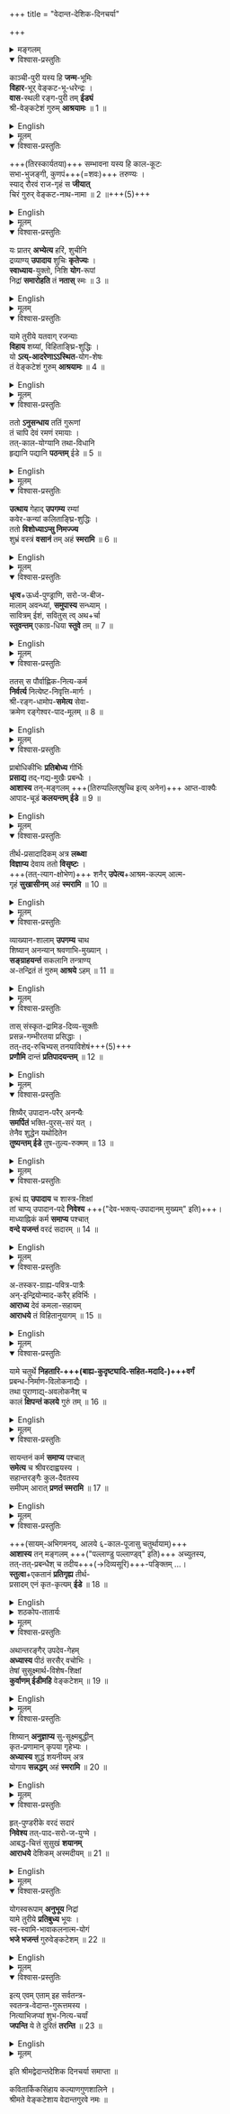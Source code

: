 +++
title = "वेदान्त-देशिक-दिनचर्या"

+++

<details><summary>मङ्गलम्</summary>

श्रीः  
श्रीमते रामानुजाय नमः  
श्रीमते निगमान्तमहादेशिकाय नमः  

श्रीकुमारवरददेशिक विरचिता  
श्रीमद्वेदान्तदेशिक दिनचर्या ॥

</details>

<div class="js_include" url="/rAmAnujIyam/vyakti-shlokAdi/venkaTanAthaH/shrImAn_venkaTanAthAryaH.md" newLevelForH1="5" includeTitle="false"> </div>



<div class="js_include" url="/rAmAnujIyam/vyakti-shlokAdi/kumAra-varadaH/shrImal-laxmaNa-yogIndra.md" newLevelForH1="5" includeTitle="false"> </div>


<details open><summary>विश्वास-प्रस्तुतिः</summary>

काञ्ची-पुरी यस्य हि **जन्म**-भूमिः  
**विहार**-भूर् वेङ्कट-भू-धरेन्द्रः ।  
**वास**-स्थली रङ्ग-पुरी तम् **ईड्यं**  
श्री-वेङ्कटेशं गुरुम् **आश्रयामः** ॥ 1 ॥
</details>

<details><summary>English</summary>

Meaning: 



aDiyEn prostrates before the AcAryan with the name of SrI VenkateSan, who was born at Kaanci \(tUppul\), sported at the Venkata Giri and had His permanent residence at Srirangam. aDiyEn seeks this VedAnta Guru as my refuge and protection. 

Comments: 



SvAmi DeSikan was born at the srotria grAmam of tUppul, which therefore is his janma BhUmi. He is an incarnation of Lord of the Venkata Giri and hence the Sapta Giri can be considered as his sporting place \(vihAra bhUmi\). 

After spending his first 20 years at tUppul/Kaanci and learned adhyAtma Saastrams at the sacred feet of his uncle, Atreya RaamAnujar, 

SvAmi DeSikan left thereafter for Thiruvaheendrapuram serving SrI HemAbjavalli sameta SrI Devanathan. He spent the next 40 years at Thiruvaheendrapuram and from there moved on to Srirangam and spent the rest of his life there and on a Kaartikai PaurNami day, he ascended to Paramapadam from there. 

Hence, Srirangam is hence described as his nitya vAsa sthalam. 

Except for twelve years spent in Melkote \(ThirunArAyaNapuram\) and Satyagalam during the KalApam time, SvAmi DeSikan spent the longest time of his life at Srirangam and served as the staunch defender of ViSishTAdvaita darSanam against all Para mata vAdins. 
</details>


<details><summary>मूलम्</summary>

काञ्चीपुरी यस्य हि जन्मभूमिः  
विहारभूर्वेङ्कटभूधरेन्द्रः ।  
वासस्थली रङ्गपुरी तमीड्यं  
श्रीवेङ्कटेशं गुरुमाश्रयामः ॥ 1 ॥
</details>

<details open><summary>विश्वास-प्रस्तुतिः</summary>

+++(तिरस्कार्यतया)+++ सम्भावना यस्य हि काल-कूटः  
सभा-भुजङ्गी, कुणपं+++(=शवः)+++ तरुण्यः ।  
स्याद् रौरवं राज-गृहं स **जीयात्**  
चिरं गुरुर् वेङ्कट-नाथ-नामा ॥ 2 ॥+++(5)+++
</details>

<details><summary>English</summary>


Meaning: 



May the Parama VairAgyasAli, the AcAryan with the sacred name of VenkateSan live for many, many years\! To him, praise was the equivalent of the poison named KaalkUTam; the places, where purposeless debates take place were like the places of residence of venomous snakes. Beautiful young women, the abodes of pleasures, were like corpses. The rich palaces of the kings were like the ferocious hell named Rauravam \(naraka samAnam\). 



Comments: 



SvAmi DesSikan’s vairAgyam \(dispassion towards material wealth, status in life\) is legendary. When offered a position by his class mate VidyAraNyar, a post at the court of Vijaya Nagaram Kings, he refused it. He continued to conduct his livelihood through uncha vrtti \(alms\) and rejected the well meant invitation of VidyAraNyar through an epistle of five Slokams plus one known as “VairAgya pancakam”. 

SvAmi DeSikan’s expression of his total disinterest in material wealth and his clear delineation of what is true wealth is housed in the final Slokam of VairAgya pancakam. 
</details>


<details><summary>मूलम्</summary>

सम्भावना यस्य हि कालकूटः  
सभाभुजङ्गी कुणपं तरुण्यः ।  
स्याद्रौरवं राजगृहं स जीयात्  
चिरं गुरुर्वेङ्कटनाथनामा ॥ 2 ॥
</details>

<details open><summary>विश्वास-प्रस्तुतिः</summary>

यः प्रातर् **अभ्येत्य** हरिं, शुचीनि  
द्रव्याण्य् **उपादाय** शुचिः **कृतेज्यः** ।  
**स्वाध्याय**-युक्तो, निशि **योग**-रूपां  
निद्रां **समारोहति** तं **नतास्** स्मः ॥ 3 ॥
</details>

<details><summary>English</summary>

Meaning: 



aDiyEn prostates before the AcAryan, who performed abhigamanam in the morning and followed it up with the assembly of pariSuddha dravyams \(upAdAnam\) for ijyA ArAdhanam at mid day, engaged in study \(svAdhyAyam\) and teaching of Rahasya granthams as well as sAtvika PurANams and later engaged in yoga nidrai at night. 



Comments: 



In this Slokam, the observances of SvAmi DeSikan as a prapannan during the five divisions of the day as Panca kAla pArAyaNar is described. These five observances are: 

\(1\) abhigamanam \(abhigamana Prapatti\), which is the performance of SaraNAgati at the sacred feet of the Lord with humility for the growth of atma guNams daily 

\(2\) upAdAnam, where the dravyam and upakaraNams are assembled for the ArAdhanam of the Lord 

\(3\) ijyA, where the Lord is invoked in six Asanams and worshipped 

\(4\) svAdhyAyam, where VedAs/Upanishads, sAtvika PurANams and adhyAtma Saastram related SrI sUktis are studied and taught for growth of Bhagavad bhakti and 

\(5\) Yogam, where meditation of the Lord is practiced until sleep overtakes one until Brahma muhUrtam. 



In his Tamil Prabandham of VaiNava dinasari, SvAmi DeSikan himself describes the practices linked to the five divisions of time in the daily life of a VaishNavan with ten pAsurams. SvAmi DeSikan uses two pAsurams for each of the five divisions of time during a day. 
</details>


<details><summary>मूलम्</summary>

यः प्रातरभ्येत्य हरिं शुचीनि  
द्रव्याण्युपादाय शुचिः कृतेज्यः ।  
स्वाध्याययुक्तो निशि योगरूपां  
निद्रां समारोहति तं नतास्स्मः ॥ 3 ॥
</details>

<details open><summary>विश्वास-प्रस्तुतिः</summary>

यामे तुरीये यतवाग् रजन्याः  
**विहाय** शय्यां, विहिताङ्घ्रि-शुद्धिः ।  
यो **ऽत्य्-आदरेणाऽऽस्थित**-योग-शेषः  
तं वेङ्कटेशं गुरुम् **आश्रयामः** ॥ 4 ॥
</details>

<details><summary>English</summary>

Meaning: 



We take refuge at the sacred feet of VenkateSa Guru, who gets up from bed \(vihAya SayyAm\) during the fourth/turIya yAmam of the night \(brahma muhUrtam\), washes his feet and concludes the yogam portion of the pancha kAla pArAyaNam with expression of deep love for his ArAdhya devan, Lord VaradarAjan. 



Comments: 



In the first two Slokams of SrI VaiNava dinasari, SvAmi DeSikan reminds us that BhagavtAs awaken in the early morning hours and reflect on the sacred feet of the Lord of Attigiri and recite loud His name as “Hari” seven times following a practice that stretches to anAdi kAlam \(ந அயவ பழ உைர அாி அாி அாி அாி அாி அாி அாிேய nal aDiyavar pazha urai ari ari ari ari ari ari ariyE\). 

</details>


<details><summary>मूलम्</summary>

यामे तुरीये यतवाग्रजन्याः  
विहाय शय्यां विहिताङ्घ्रि शुद्धिः ।  
योऽत्यादरेणाऽऽस्थितयोगशेषः  
तं वेङ्कटेशं गुरुमाश्रयामः ॥ 4 ॥
</details>


<details open><summary>विश्वास-प्रस्तुतिः</summary>

ततो **ऽनुसन्धाय** ततिं गुरूणां  
तं चापि देवं रमणं रमायाः ।  
तत्-काल-योग्यानि तथा-विधानि  
हृद्यानि पद्यानि **पठन्तम्** ईडे ॥ 5 ॥
</details>

<details><summary>English</summary>

Meaning: 



aDiyEn salutes SvAmi DeSikan, who reflects next on his AcArya paramparai \(lineage\) and recites delectable pAsurams of AzhvArs on RamA RamaNan that are appropriate for the ushat kAlam \(time of dawn\) 

Comments: 



naiccAnusandhAna pAsurams and Slokams about wasted time are appropriate for recitation at this early morning time for abhigamana Prapatti according to SvAmi DeSikan. 

</details>


<details><summary>मूलम्</summary>

ततोऽनुसन्धाय ततिं गुरूणां  
तं चापि देवं रमणं रमायाः ।  
तत्कालयोग्यानि तथाविधानि  
हृद्यानि पद्यानि पठन्तमीडे ॥ 5 ॥
</details>

<details open><summary>विश्वास-प्रस्तुतिः</summary>

**उत्थाय** गेहाद् **उपगम्य** रम्यां  
कवेर-कन्यां कलिताङ्घ्रि-शुद्धिः ।  
ततो **विशोध्याऽप्सु निमज्ज्य**  
शुभ्रं वस्त्रं **वसानं** तम् अहं **स्मरामि** ॥ 6 ॥
</details>

<details><summary>English</summary>

aDiyEn thinks about SvAmi DeSikan, who leaves his tirumALikai \(residence\), goes to the banks of river Cauveri, bathes there well in the cool waters, gets up and adorns white vastrams. 
</details>


<details><summary>मूलम्</summary>

उत्थाय गेहादुपगम्य रम्यां  
कवेरकन्यां कलिताङ्घ्रिशुद्धिः ।  
ततो विशोध्याऽप्सु निमज्ज्य  
शुभ्रं वस्त्रं वसानं तमहं स्मरामि ॥ 6 ॥
</details>

<details open><summary>विश्वास-प्रस्तुतिः</summary>

**धृत्व**+ऊर्ध्व-पुण्ड्राणि, सरो-ज-बीज-  
मालाम् अवन्ध्यां, **समुपास्य** सन्ध्याम् ।  
सावित्रम् ईशं, सवितुस् त्व् अथ+र्चा  
**स्तुवन्तम्** एकाग्र-धिया **स्तुवे** तम् ॥ 7 ॥
</details>

<details><summary>English</summary>

aDiyEn meditates upon SvAmi DeSikan, who adorns now Urdhva PuNDram, tuLasI stem and lotus aksha mAlAs and performs sandhyA Vandanam with a mind united with sUrya MaNDala madhyaVarti SrIman NaarAyaNan through GaayatrI mahA Mantram. 
</details>


<details><summary>मूलम्</summary>

धृत्वोर्ध्वपुण्ड्राणि सरोजबीज -  
मालामवन्ध्यां समुपास्य सन्ध्याम् ।  
सावित्रमीशं सवितुस्त्वथर्चा  
स्तुवन्तमेकाग्रधिया स्तुवे तम् ॥ 7 ॥
</details>

<details open><summary>विश्वास-प्रस्तुतिः</summary>

ततस् स पौर्वाह्णिक-नित्य-कर्म  
**निर्वर्त्य** नित्येष्ट-निवृत्ति-मार्गः ।  
श्री-रङ्ग-धामोप-**समेत्य** सेवा-  
क्रमेण रङ्गेश्वर-पाद-मूलम् ॥ 8 ॥
</details>

<details><summary>English</summary>

Our noble AcAryan will complete the daily duties \(nitya karmAs\) that should be performed during the forenoon \(upAdAnam\) and propelled by the desire to travel on the path leading to Moesha, would go to SrI RanganAtha sannidhi in the Saastram prescribed manner. 



Comments: 



In the third and fourth pAsuram of VaiNava dinasari, SvAmi DeSikan celebrates upAdAna time and points out that the Bhagavatan assembles Pushpam, tIrtham and PrasAdam and all delightful vastus for the pleasure of PeraruLAlan \(இைறவ இனி உற எ அவ 
iRaivan initu uRa eNum avar\) and not for their use/ubhayogam \(எம அல என அறிபவ ematu ala ena aRibavar\). Assembly of sAmagriyAs for Bhagavad ArAdhanam in the manner in which Saastrams directs us is known as upAdAnam. 

</details>


<details><summary>मूलम्</summary>

ततस्स पौर्वाह्णिकनित्यकर्म  
निर्वर्त्य नित्येष्टनिवृत्तिमार्गः ।  
श्रीरङ्गधामोपसमेत्य सेवा -  
क्रमेण रङ्गेश्वरपादमूलम् ॥ 8 ॥
</details>

<details open><summary>विश्वास-प्रस्तुतिः</summary>

प्राबोधिकीभिः **प्रतिबोध्य** गीर्भिः  
**प्रसाद्य** तद्-गद्य-मुखैः प्रबन्धैः ।  
**आशास्य** तन्-मङ्गलम् +++(तिरुप्पल्लिएषुच्चि इत्य् अनेन)+++ आप्त-वाक्यैः  
आपाद-चूडं **कलयन्तम् ईडे** ॥ 9 ॥
</details>

<details><summary>English</summary>

aDiyEn bows before SvAmi DeSikan, who awakens the Lord from His Yoga nidrai with the recital of ThirupaLLiyezucci pAsurams and next eulogizes the Lord with EmperumAnAr’s Sriranga gadyam and other SrI sUktis and wishes PallANDu to the Lord, while enjoying His divya saundaryam from the sacred feet to His radiant crown like ThiruppANAzhvAr in his AmalanAdhipirAn Prabandham. 
</details>


<details><summary>मूलम्</summary>

प्राबोधिकीभिः प्रतिबोध्य गीर्भिः  
प्रसाद्य तद्गद्यमुखैः प्रबन्धैः ।  
आशास्य तन्मङ्गलमाप्तवाक्यैः  
आपादचूडं कलयन्तमीडे ॥ 9 ॥
</details>

<details open><summary>विश्वास-प्रस्तुतिः</summary>

तीर्थ-प्रसादादिकम् अत्र **लब्ध्वा**  
**विज्ञाप्य** देवाय ततो **विसृष्टः** ।  
+++(तत्-त्याग-क्षोभेण)+++ शनैर् **उपेत्य**+आश्रम-कल्पम् आत्म-  
गृहं **सुखासीनम्** अहं **स्मरामि** ॥ 10 ॥
</details>

<details><summary>English</summary>

aDiyEn reflects now on SvAmi DeSikan, who receives tirtha prasAdhams, takes leave of the Lord and returns to his abode, which resembles an ASramam in sanctity and is seated there. 
</details>


<details><summary>मूलम्</summary>

तीर्थप्रसादादिकमत्र लब्ध्वा  
विज्ञाप्य देवाय ततो विसृष्टः ।  
शनैरुपेत्याऽऽश्रमकल्पमात्म -  
गृहं सुखासीनमहं स्मरामि ॥ 10 ॥
</details>





<details open><summary>विश्वास-प्रस्तुतिः</summary>

व्याख्यान-शालाम् **उपगम्य** चाथ  
शिष्यान् अनन्यान् श्रवणाभि-मुख्यान् ।  
**सङ्ग्राहयन्तं** सकलानि तन्त्राण्य्  
अ-तन्द्रितं तं गुरुम् **आश्रये** ऽहम् ॥ 11 ॥
</details>

<details><summary>English</summary>

After returning home, SvAmi DeSikan would travel next to the place of kAlakshepam at his ThirumALikai, where the devoted SishyAs , who did not seek the links with any other AcAryan have assembled to teach them sakala Saastrams with full intensity. 
</details>


<details><summary>मूलम्</summary>

व्याख्यानशालामुपगम्य चाथ  
शिष्याननन्यान् श्रवणाभिमुख्यान् ।  
सङ्ग्राहयन्तं सकलानि तन्त्राण्य्  
अतन्द्रितं तं गुरुमाश्रयेऽहम् ॥ 11 ॥
</details>

<details open><summary>विश्वास-प्रस्तुतिः</summary>

तास् संस्कृत-द्रामिड-दिव्य-सूक्तीः  
प्रसन्न-गम्भीरतया प्रसिद्धाः ।  
तत्-तद्-रुचिभ्यस् तनयाविशेषं+++(5)+++  
**प्रणौमि** दान्तं **प्रतिपादयन्तम्** ॥ 12 ॥
</details>

<details><summary>English</summary>

aDiyEn prostrates before SvAmi DeSikan, who teaches the esoteric meanings of the clear and deep divya sUktis of AzhvArs, AcAryAs in Tamil and texts like SrI BhAshyam in Sanskrit to SishyAs in a manner appropriate to their learning power like an affectionate father’s conversations with his dear sons. 
</details>


<details><summary>मूलम्</summary>

तास्संस्कृतद्रामिडदिव्यसूक्तीः  
प्रसन्नगम्भीरतया प्रसिद्धाः ।  
तत्तद्रुचिभ्यस्तनयाविशेषं  
प्रणौमि दान्तं प्रतिपादयन्तम् ॥ 12 ॥
</details>

<details open><summary>विश्वास-प्रस्तुतिः</summary>

शिष्यैर् उपादान-परैर् अनन्यैः  
**समर्पितं** भक्ति-पुरस्-सरं यत् ।  
तेनैव शुद्धेन यथोदितेन  
**तुष्यन्तम् ईडे** तुष-तुल्य-रुक्मम् ॥ 13 ॥
</details>

<details><summary>English</summary>

SishyAs with asancala \(unshakable\) bhakti to SvAmi DeSikan, who had assembled earlier in the day, Suddha dravyams with devotion as upAdAna samarpaNams present them to their AcAryan now. The contented AcAryan accepts with joy these dravyams for use in the ijyA ArAdhanam later. The abode of vairAgyam, SvAmi DeSikan, accepts happily the samarpaNams of the SishyAs in an equanimous manner from his poor and wealthy SishyAs since it was his nature to consider the insignificant husk from the paddy \(tusham\) as being equal to the valuable gold \(rukmam\). There was no distinction between “tusham” 

and “rukmam” in his assessment of their material worth. The fifth pAsuram of SvAmi DeSikan’s SrI VaiNava dinasari covers the upAdAna samarpaNam by SishyAs. 

</details>


<details><summary>मूलम्</summary>

शिष्यैरुपादानपरैरनन्यैः  
समर्पितं भक्तिपुरस्सरं यत् ।  
तेनैव शुद्धेन यथोदितेन  
तुष्यन्तमीडे तुषतुल्यरुक्मम् ॥ 13 ॥
</details>

<details open><summary>विश्वास-प्रस्तुतिः</summary>

इत्थं ह्य् **उपादाय** च शास्त्र-शिक्षां  
तां चाप्य् उपादान-पदे **निवेश्य** +++("देव-भक्त्य्-उपादानम् मुख्यम्" इति)+++।  
माध्याह्निकं कर्म **समाप्य** पश्चात्  
**वन्दे यजन्तं** वरदं सदारम् ॥ 14 ॥
</details>

<details><summary>English</summary>

After his Saastra expositions \(pravacanams\) and considering them as upAdAnams, SvAmi DeSikan completed his mAdhyAhnika sandhyA vandanam and then performed the ijyA ArAdhanam for his ArAdhya deivam, Lord VaradarAjan at his home. 
</details>


<details><summary>मूलम्</summary>

इत्थं ह्युपादाय च शास्त्रशिक्षां  
तां चाप्युपादानपदे निवेश्य ।  
माध्याह्निकं कर्म समाप्य पश्चात्  
वन्दे यजन्तं वरदं सदारम् ॥ 14 ॥
</details>

<details open><summary>विश्वास-प्रस्तुतिः</summary>

अ-तस्कर-ग्राह्य-पवित्र-पात्रैः  
अन्-इन्द्रियोन्माद-करैर् हविर्भिः ।  
**आराध्य** देवं कमला-सहायम्  
**आराधये** तं विहितानुयागम् ॥ 15 ॥
</details>

<details><summary>English</summary>

aDiyEn worships SvAmi DeSikan, who performed his nitya ArAdhanam for the Lord with simple and inexpensive vessels that have no material value for the thieves and prepared offerings of sAtvIka annam \(havis\) with them for the Lord, which do not induce rajo or tamo guNams. He partook those prasAdams presented earlier to the Lord as anuyAgam. 



Comments: 



In the sixth pAsuram of SrI VaiNava dinasari, SvAmi DeSikan’s description of the Bhagavad ArAdhanam is described as a flood of anubhava janita Anandam experienced by the BhagavatAs. 

</details>


<details><summary>मूलम्</summary>

अतस्करग्राह्यपवित्रपात्रैः  
अनिन्द्रियोन्मादकरैर्हविर्भिः ।  
आराध्य देवं कमलासहायम्  
आराधये तं विहितानुयागम् ॥ 15 ॥
</details>

<details open><summary>विश्वास-प्रस्तुतिः</summary>

यामे चतुर्थे **निहतारि-+++(बाह्य-कुदृष्ट्यादि-सहित-मदादि-)+++वर्गं**  
प्रबन्ध-निर्माण-विलोकनाद्यैः ।  
तथा पुराणाद्य्-अवलोकनैश् च  
कालं **क्षिपन्तं कलये** गुरुं तम् ॥ 16 ॥
</details>

<details><summary>English</summary>

aDiyEn offers my salutations to SvAmi DeSikan, who spent the fourth portion of the day in studying pUrvAcArya SrI sUktis, constructing new Prabandhams and stutis of his own and reading PurANams and itihAsams. 



Comments: 

The svAdhyAyam stage is described here, the way to spend time pleasantly. It is a time for the reflecftion on the deep meanings of Rahasya trayam \(மைற எ உைர நிைர பரவ maRai eNum urai nirai paravuvar\). The recital of VishNu sahasra nAmams and pravacanams are done at this time. 

</details>


<details><summary>मूलम्</summary>

यामे चतुर्थे निहतारिवर्गं  
प्रबन्धनिर्माणविलोकनाद्यैः ।  
तथा पुराणाद्यवलोकनैश्च  
कालं क्षिपन्तं कलये गुरुं तम् ॥ 16 ॥
</details>

<details open><summary>विश्वास-प्रस्तुतिः</summary>

सायन्तनं कर्म **समाप्य** पश्चात्  
**समेत्य** च श्रीवरदाह्वयस्य ।  
सहान्तरङ्गैः कुल-दैवतस्य  
समीपम् आरात् **प्रणतं स्मरामि** ॥ 17 ॥
</details>

<details><summary>English</summary>

aDiyEn remembers affectionately SvAmi DeSikan, who after completion of his sAyam sandhyA vandanam and joined thereafter together with his intimate SishyAs to worship his kula deivam of Lord VaradarAjan. 
</details>


<details><summary>मूलम्</summary>

सायन्तनं कर्म समाप्य पश्चात्  
समेत्य च श्रीवरदाह्वयस्य ।  
सहान्तरङ्गैः कुलदैवतस्य  
समीपमारात् प्रणतं स्मरामि ॥ 17 ॥
</details>

<details open><summary>विश्वास-प्रस्तुतिः</summary>

+++(सायम्-अभिगमनय्, आलये ६-काल-पूजासु चतुर्थायाम्)+++  
**आशास्य** तन् मङ्गलम् +++("पल्लाण्डु पल्लाण्ड्व्" इति)+++ अच्युतस्य,  
तत्-तत्-प्रबन्धैश् च तदीय+++(→दिव्यसूरि)+++-पङ्क्तिम् …।  
**स्तुत्वा**+एकतानं **प्रतिगृह्य** तीर्थ-  
प्रसादम् एनं कृत-कृत्यम् **ईडे** ॥ 18 ॥
</details>

<details><summary>English</summary>

aDiyEn prostrates before SvAmi DeSikan, who recited PallANDus for various EmperumAns and offered his tributes to AzhvArs and AcAryAs. 

He received tIrtha prasAdams thereafter and became a krta krtyar \(one who fulfilled the nitya karmAs\). 

</details>


<details><summary>शठकोप-तातार्यः</summary>

आह्निके सायाभिगमनमिति विद्यते।  
सायं सन्ध्यामुपास्य  
भगवदालये नित्यानुसन्धानमिति द्राविडवेदे केचन भागाः प्रतिदिनं वक्तव्याः।  
तत्र पल्लाण्डु पूच्चूडल् काप्पिडल् सेन्नियोङ्गु  अमलानादिपिरान् कण्णिनुन् चिरुत्ताम्बु रूप दशकानाम् पारायणं,  
ततः  सात्तुमरै,  
तीर्थप्रसादस्वीकरणमिति कार्यक्रमः।  
षट्कालपूजायाम् चतुर्थकालपूजा।  
तत्र श्रीदेशिकस्य प्रत्यहं अन्वयोभवत्। तद्विषयकपद्यमिदम्।

मङ्गलमाशास्य इति  पल्लाण्डु  पल्लाण्डु इति उच्यते,  
तत्तत् प्रबन्धैरिति शेषभागाः।
</details>


<details><summary>मूलम्</summary>

आशास्य तन्मङ्गलमच्युतस्य  
तत्तत्प्रबन्धैश्च तदीयपङ्क्तिम् ।  
स्तुत्वैकतानं प्रतिगृह्य तीर्थ -  
प्रसादमेनं कृतकृत्यमीडे ॥ 18 ॥
</details>

<details open><summary>विश्वास-प्रस्तुतिः</summary>

अथान्तरङ्गैर् उपदेव-गेहम्  
**अध्यास्य** पीठं सरसैर् वचोभिः ।  
तेषां सुसूक्ष्मार्थ-विशेष-शिक्षां  
**कुर्वाणम् ईडीमहि** वेङ्कटेशम् ॥ 19 ॥
</details>

<details><summary>English</summary>

After the sAyam sandhyA and worship of the Lord, SvAmi DeSikan sat next to the sannidhi of the EmperumAn on AcArya pITham and performed upadeSams to his SishyAs on special \(viSesha\) and esoteric/subtle meanings \(sUkshma arthams\) of Rahasyams and SrI BhAshyam in his rich and resonant style \(pANi\). aDiyEn salutes this parama karuNika AcAryan, who blessed his SishyAs with SrI BhAshya kAlakshepam thirty times in his life\! 
</details>


<details><summary>मूलम्</summary>

अथान्तरङ्गैरुपदेवगेहम्  
अध्यास्य पीठं सरसैर्वचोभिः ।  
तेषां सुसूक्ष्मार्थविशेषशिक्षां  
कुर्वाणमीडीमहि वेङ्कटेशम् ॥ 19 ॥
</details>

<details open><summary>विश्वास-प्रस्तुतिः</summary>

शिष्यान् **अनुज्ञाप्य** सु-सूक्ष्मबुद्धीन्  
कृत-प्रणामान् कृपया गृहेभ्यः ।  
**अध्यास्य** शुद्धं शयनीयम् अत्र  
योगाय **सन्नद्धम्** अहं **स्मरामि** ॥ 20 ॥
</details>

<details><summary>English</summary>

After the kAlakshepam, SvAmi DeSikan gave permission to his SishyAs characterized by their subtle intellect and impressive learning capabilities to return to their home and sat on his pure bed to enter in to the yogA phase of the day. aDiyEn reflects on SvAmi DeSikan in the yogArambham stage. 



Comments: 



“மல மக பதி நல உ நிைனேவ malar makaL pati nalam uRum ninaivE” yogam. SvAmi DeSikan defines yogam as the deep and sweet immersion in the sukhAnubhavam of the divya MangaLa Vigraham of the Lord of Periya PiraTTi and reflection on the ananta kalyANa guNams of the Lord. 

</details>


<details><summary>मूलम्</summary>

शिष्याननुज्ञाप्य सुसूक्ष्मबुद्धीन्  
कृतप्रणामान् कृपया गृहेभ्यः ।  
अध्यास्य शुद्धं शयनीयमत्र  
योगाय सन्नद्धमहं स्मरामि ॥ 20 ॥
</details>

<details open><summary>विश्वास-प्रस्तुतिः</summary>

हृत्-पुण्डरीके वरदं सदारं  
**निवेश्य** तत्-पाद-सरो-ज-युग्मे ।  
आबद्ध-चित्तं सुसुखं **शयानम्**  
**आराधये** देशिकम् अस्मदीयम् ॥ 21 ॥
</details>

<details><summary>English</summary>

aDiyEn bows before SvAmi DeSikan, who has seated Perumdevi tAyAr and Her divine consort, Lord VaradarAjan joyously in his heart lotus and rests until Brahma muhUrtam. 



This blissful anubhavam is described as “perukiya nalam nilai” by SvAmi DeSikan. The state of deep immersion in the tirumEni dhyAnam of Lord and the immense joy arising from it is described as “Yogam”. 

</details>


<details><summary>मूलम्</summary>

हृत्पुण्डरीके वरदं सदारं  
निवेश्य तत्पादसरोजयुग्मे ।  
आबद्धचित्तं सुसुखं शयानम्  
आराधये देशिकमस्मदीयम् ॥ 21 ॥
</details>

<details open><summary>विश्वास-प्रस्तुतिः</summary>

योगस्वरूपाम् **अनुभूय** निद्रां  
यामे तुरीये **प्रतिबुध्य** भूयः ।  
स्व-स्वामि-भावाकलनात्म-योगं  
**भजे भजन्तं** गुरुवेङ्कटेशम् ॥ 22 ॥
</details>

<details><summary>English</summary>

After enjoying yoga nidrA, SvAmi DeSikan awakens during the fourth yAmam of the night with the thought that “SrIman NaarAyaNan is the para brahmam and we are His eternal, unconditional servants”. aDiyEn salutes this VedAnta Guru. 
</details>



<details><summary>मूलम्</summary>

योगस्वरूपामनुभूय निद्रां  
यामे तुरीये प्रतिबुध्य भूयः ।  
स्वस्वामिभावाकलनात्मयोगं  
भजे भजन्तं गुरुवेङ्कटेशम् ॥ 22 ॥
</details>


<details open><summary>विश्वास-प्रस्तुतिः</summary>

इत्य् एवम् एताम् इह सर्वतन्त्र-  
स्वतन्त्र-वेदान्त-गुरूत्तमस्य ।  
नित्याभिजप्यां शुभ-नित्य-चर्यां  
**जपन्ति** ये ते दुरितं **तरन्ति** ॥ 23 ॥
</details>

<details><summary>English</summary>

Those who recite and reflect on the auspicious and sacred dinacaryA of the sarva tantra svatantra VedantAcAryan daily like mantra japam will jump over all sins. 



This is the phala Sruti Slokam of this SrI sUkti. 

</details>


<details><summary>मूलम्</summary>

इत्येवमेतामिह सर्वतन्त्र  
स्वतन्त्रवेदान्तगुरूत्तमस्य ।  
नित्याभिजप्यां शुभनित्यचर्यां  
जपन्ति ये ते दुरितं तरन्ति ॥ 23 ॥
</details> 

इति श्रीमद्वेदान्तदेशिक दिनचर्या समाप्ता ॥


<div class="js_include" url="/rAmAnujIyam/vyakti-shlokAdi/venkaTanAthaH/kavitArkika-siMhAya.md" newLevelForH1="5" includeTitle="false">


कवितार्किकसिंहाय कल्याणगुणशालिने ।  
श्रीमते वेङ्कटेशाय वेदान्तगुरवे नमः ॥
 </div>